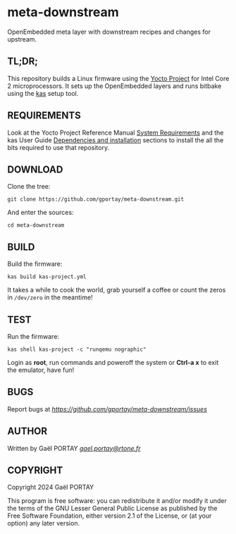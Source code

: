 # meta-downstream

OpenEmbedded meta layer with downstream recipes and changes for upstream.

## TL;DR;

This repository builds a Linux firmware using the [Yocto Project] for Intel
Core 2 microprocessors. It sets up the OpenEmbedded layers and runs bitbake
using the [kas] setup tool.

## REQUIREMENTS

Look at the Yocto Project Reference Manual [System Requirements] and the kas
User Guide [Dependencies and installation] sections to install the all the bits
required to use that repository.

## DOWNLOAD

Clone the tree:

	git clone https://github.com/gportay/meta-downstream.git

And enter the sources:

	cd meta-downstream

## BUILD

Build the firmware:

	kas build kas-project.yml

It takes a while to cook the world, grab yourself a coffee or count the zeros
in `/dev/zero` in the meantime!

## TEST

Run the firmware:

	kas shell kas-project -c "runqemu nographic"

Login as **root**, run commands and poweroff the system or **Ctrl-a x** to exit
the emulator, have fun!

## BUGS

Report bugs at *https://github.com/gportay/meta-downstream/issues*

## AUTHOR

Written by Gaël PORTAY *gael.portay@rtone.fr*

## COPYRIGHT

Copyright 2024 Gaël PORTAY

This program is free software: you can redistribute it and/or modify it under
the terms of the GNU Lesser General Public License as published by the Free
Software Foundation, either version 2.1 of the License, or (at your option) any
later version.

[Dependencies and installation]: https://kas.readthedocs.io/en/next/userguide/getting-started.html#dependencies-installation
[System Requirements]: https://docs.yoctoproject.org/dev/ref-manual/system-requirements.html
[Yocto Project]: https://docs.yoctoproject.org/brief-yoctoprojectqs/index.html
[kas]: https://kas.readthedocs.io/en/latest/
